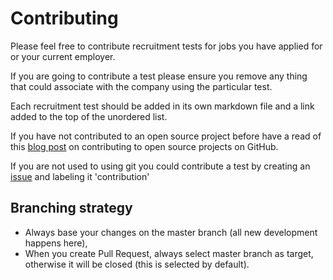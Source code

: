 # Contributing

Please feel free to contribute recruitment tests for jobs you have applied for or your current
employer.

If you are going to contribute a test please ensure you remove any thing that could associate
with the company using the particular test.

Each recruitment test should be added in its own markdown file and a link added to the top of
the unordered list.

If you have not contributed to an open source project before have a read of this
[blog post](https://www.sammyk.me/how-to-contribute-to-an-open-source-project-on-github) on
contributing to open source projects on GitHub.

If you are not used to using git you could contribute a test by creating an
[issue](https://github.com/braddle/recruitment-test/issues) and labeling it 'contribution'

## Branching strategy

  - Always base your changes on the master branch (all new development happens here),
  - When you create Pull Request, always select master branch as target, otherwise it will be
    closed (this is selected by default).
